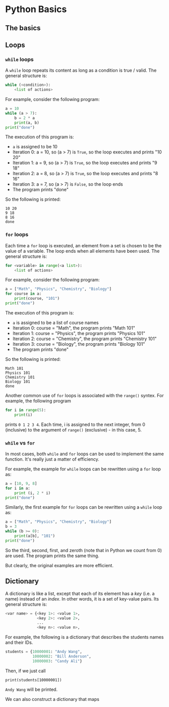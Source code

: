 # Python Basics

## The basics

## Loops
### `while` loops
A `while` loop repeats its content as long as a condition is true / valid. The general structure is:

```Python
while (<condition>):
    <list of actions>
```

For example, consider the following program:
```Python
a = 10
while (a > 7):
    b = 2 * a
    print(a, b)
print("done")
```

The execution of this program is:
* `a` is assigned to be 10
* Iteration 0: a = 10, so (a > 7) is `True`, so the loop executes and prints "10 20"
* Iteration 1: a = 9, so (a > 7) is `True`, so the loop executes and prints "9 18"
* Iteration 2: a = 8, so (a > 7) is `True`, so the loop executes and prints "8 16"
* Iteration 3: a = 7, so (a > 7) is `False`, so the loop ends
* The program prints "done"

So the following is printed:
```
10 20
9 18
8 16
done
```

### `for` loops
Each time a `for` loop is executed, an element from a set is chosen to be the value of a variable. The loop ends when all elements have been used. The general structure is:

```Python
for <variable> in range(<a list>):
    <list of actions>
```

For example, consider the following program:
```Python
a = ["Math", "Physics", "Chemistry", "Biology"]
for course in a:
    print(course, "101")
print("done")
```

The execution of this program is:
* `a` is assigned to be a list of course names
* Iteration 0: course = "Math", the program prints "Math 101"
* Iteration 1: course = "Physics", the program prints "Physics 101"
* Iteration 2: course = "Chemistry", the program prints "Chemistry 101"
* Iteration 3: course = "Biology", the program prints "Biology 101"
* The program prints "done"

So the following is printed:
```
Math 101
Physics 101
Chemistry 101
Biology 101
done
```

Another common use of `for` loops is associated with the `range()` syntex. For example, the following program

```Python
for i in range(5):
    print(i)
```
prints `0 1 2 3 4`. Each time, i is assigned to the next integer, from 0 (inclusive) to the argument of `range()` (exclusive) - in this case, 5.

### `while` vs `for`
In most cases, both `while` and `for` loops can be used to implement the same function. It's really just a matter of efficiency.

For example, the example for `while` loops can be rewritten using a `for` loop as:

```Python
a = [10, 9, 8]
for i in a:
    print (i, 2 * i)
print("done")
```

Similarly, the first example for `for` loops can be rewritten using a `while` loop as:
```Python
a = ["Math", "Physics", "Chemistry", "Biology"]
b = 3
while (b >= 0):
    print(a[b], "101")
print("done")
```
So the third, second, first, and zeroth (note that in Python we count from 0) are used. The program prints the same thing.

But clearly, the original examples are more efficient.


## Dictionary
A dictionary is like a list, except that each of its element has a _key_ (i.e. a name) instead of an _index_. In other words, it is a set of key-value pairs. Its general structure is:
```Python
<var name> = {<key 1>: <value 1>,
              <key 2>: <value 2>,
              ...
              <key n>: <value n>,
```

For example, the following is a dictionary that describes the students names and their IDs.
```Python
students = {10000001: "Andy Wang",
            10000002: "Bill Anderson",
            10000003: "Candy Ali"}
```

Then, if we just call
```
print(students[10000001])
```
`Andy Wang` will be printed.

We can also construct a dictionary that maps 